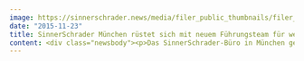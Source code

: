 ```yaml
---
image: https://sinnerschrader.news/media/filer_public_thumbnails/filer_public/58/4e/584ee629-db74-4769-8977-4e646232ab72/vlnr-friedel-patzak-venesa-hoffmann-gerhard-schoder-website.jpg__480x288_q85_crop_subsampling-2_upscale.jpg
date: "2015-11-23"
title: SinnerSchrader München rüstet sich mit neuem Führungsteam für weiteres Wachstum
content: <div class="newsbody"><p>Das SinnerSchrader-Büro in München geht mit einer neuen Standortleitung in das neue Geschäftsjahr. An der Spitze des Büros stehen künftig Venesa Hoffmann (Client Services), Friedel Patzak (Kreation) und Gerhard Schoder (Technik).</p><p>Venesa Hoffmann (45) kommt von Vodafone, wo sie als Director Interactive alle digitalen Kanäle sowie die Multichannel-Strategie verantwortete. Davor war die Expertin für digitale Strategien und Vermarktung bei Microsoft als Director Retail Sales und Marketing sowie für die Agenturgruppe WPP tätig, wo sie sich für die Mediavermarktung global verantwortlich zeichnete.</p><p>Friedel Patzak (51) war bislang Creative Director im südlichsten Standort von SinnerSchrader, zuvor als Geschäftsführer eines Münchner Design-Büros unter anderen für E.ON Energie, Siemens Learning Campus und Kunden aus den öffentlichen und privaten Medien verantwortlich. Seit 2011 war Friedel Patzak freier UX-Consultant in München.</p><p>Venesa Hoffmann und Friedel Patzak stehen künftig an der Seite von Gerhard Schoder (34), der den Münchner Technologiebereich bereits seit Anfang des Jahres leitet. Schoder kam von SapientNitro, wo er die Frontend-Technologien im DACH-Raum führte und u.a. Audi, Unilever, E.ON sowie Siemens beriet.</p><p>Der Standort München betreut u.a. den Großkunden Allianz und ist in den vergangenen Monaten stark gewachsen. Inzwischen arbeiten dort 35 Kreative, User Experience Designer, Strategen und Developer an digitalen Produkten und Lösungen.</p><p><strong>Download&#58;</strong></p><p><span class="Datei"><a href="/media/filer_public/0e/3c/0e3caf69-0bd6-4113-9195-a7bd05262c75/vlnr-friedel-patzak-venesa-hoffmann-gerhard_schoder.jpg" rel="noopener noreferrer" target="_blank">Foto (hochauflösend)</a></span></p></div>
---
```

